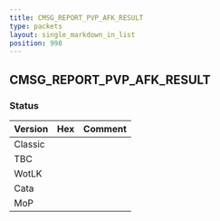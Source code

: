 ```yaml
---
title: CMSG_REPORT_PVP_AFK_RESULT
type: packets
layout: single_markdown_in_list
position: 998
---
```


## CMSG_REPORT_PVP_AFK_RESULT

### Status

Version | Hex | Comment
---------- | ---------- | ---------- 
Classic |  |  
TBC |  |  
WotLK |  |  
Cata |  |  
MoP |  |  